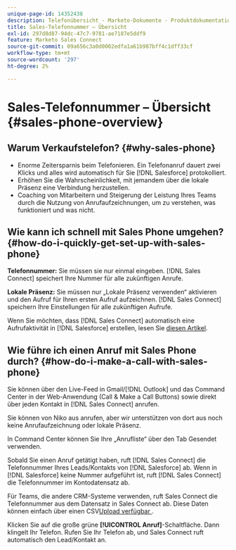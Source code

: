 ```yaml
---
unique-page-id: 14352438
description: Telefonübersicht - Marketo-Dokumente - Produktdokumentation
title: Sales-Telefonnummer – Übersicht
exl-id: 297d8d87-94dc-47c7-9781-ae7187e5ddf9
feature: Marketo Sales Connect
source-git-commit: 09a656c3a0d0002edfa1a61b987bff4c1dff33cf
workflow-type: tm+mt
source-wordcount: '297'
ht-degree: 2%

---
```


# Sales-Telefonnummer – Übersicht {#sales-phone-overview}

## Warum Verkaufstelefon? {#why-sales-phone}

* Enorme Zeitersparnis beim Telefonieren. Ein Telefonanruf dauert zwei Klicks und alles wird automatisch für Sie [!DNL Salesforce] protokolliert.
* Erhöhen Sie die Wahrscheinlichkeit, mit jemandem über die lokale Präsenz eine Verbindung herzustellen.
* Coaching von Mitarbeitern und Steigerung der Leistung Ihres Teams durch die Nutzung von Anrufaufzeichnungen, um zu verstehen, was funktioniert und was nicht.

## Wie kann ich schnell mit Sales Phone umgehen? {#how-do-i-quickly-get-set-up-with-sales-phone}

**Telefonnummer:** Sie müssen sie nur einmal eingeben. [!DNL Sales Connect] speichert Ihre Nummer für alle zukünftigen Anrufe.

**Lokale Präsenz:** Sie müssen nur „Lokale Präsenz verwenden“ aktivieren und den Aufruf für Ihren ersten Aufruf aufzeichnen. [!DNL Sales Connect] speichern Ihre Einstellungen für alle zukünftigen Aufrufe.

Wenn Sie möchten, dass [!DNL Sales Connect] automatisch eine Aufrufaktivität in [!DNL Salesforce] erstellen, lesen Sie [diesen Artikel](/help/marketo/product-docs/marketo-sales-connect/phone/calls-arent-logging-to-salesforce.md).

## Wie führe ich einen Anruf mit Sales Phone durch? {#how-do-i-make-a-call-with-sales-phone}

Sie können über den Live-Feed in Gmail/[!DNL Outlook] und das Command Center in der Web-Anwendung (Call &amp; Make a Call Buttons) sowie direkt über jeden Kontakt in [!DNL Sales Connect] anrufen.

Sie können von Niko aus anrufen, aber wir unterstützen von dort aus noch keine Anrufaufzeichnung oder lokale Präsenz.

In Command Center können Sie Ihre „Anrufliste“ über den Tab Gesendet verwenden.

Sobald Sie einen Anruf getätigt haben, ruft [!DNL Sales Connect] die Telefonnummer Ihres Leads/Kontakts von [!DNL Salesforce] ab. Wenn in [!DNL Salesforce] keine Nummer aufgeführt ist, ruft [!DNL Sales Connect] die Telefonnummer im Kontodatensatz ab.

Für Teams, die andere CRM-Systeme verwenden, ruft Sales Connect die Telefonnummer aus dem Datensatz in Sales Connect ab. Diese Daten können einfach über einen CSV[Upload verfügbar &#x200B;](/help/marketo/product-docs/marketo-sales-connect/people/managing-contacts/import-contacts-via-csv.md).

Klicken Sie auf die große grüne **[!UICONTROL Anruf]**-Schaltfläche. Dann klingelt Ihr Telefon. Rufen Sie Ihr Telefon ab, und Sales Connect ruft automatisch den Lead/Kontakt an.
